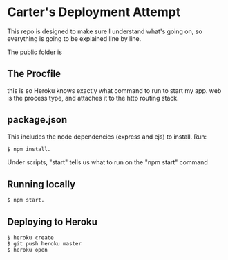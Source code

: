 # Carter's Deployment Attempt

This repo is designed to make sure I understand what's going on, so everything is going to be explained line by line.

The public folder is 

## The Procfile
this is so Heroku knows exactly what command to run to start my app. web is the process type, and attaches it to the http routing stack.

## package.json 
This includes the node dependencies (express and ejs) to install. Run:
```sh
$ npm install.
```
Under scripts, "start" tells us what to run on the "npm start" command

## Running locally
```sh
$ npm start.
```

## Deploying to Heroku

```
$ heroku create
$ git push heroku master
$ heroku open
```